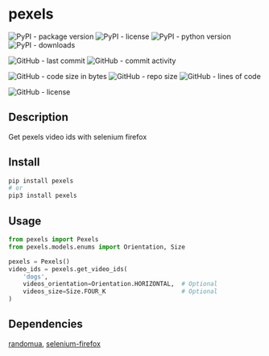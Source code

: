 # pexels

![PyPI - package version](https://img.shields.io/pypi/v/pexels?logo=pypi&style=flat-square)
![PyPI - license](https://img.shields.io/pypi/l/pexels?label=package%20license&style=flat-square)
![PyPI - python version](https://img.shields.io/pypi/pyversions/pexels?logo=pypi&style=flat-square)
![PyPI - downloads](https://img.shields.io/pypi/dm/pexels?logo=pypi&style=flat-square)

![GitHub - last commit](https://img.shields.io/github/last-commit/Zselter07/py_pexels?style=flat-square)
![GitHub - commit activity](https://img.shields.io/github/commit-activity/m/Zselter07/py_pexels?style=flat-square)

![GitHub - code size in bytes](https://img.shields.io/github/languages/code-size/Zselter07/py_pexels?style=flat-square)
![GitHub - repo size](https://img.shields.io/github/repo-size/Zselter07/py_pexels?style=flat-square)
![GitHub - lines of code](https://img.shields.io/tokei/lines/github/Zselter07/py_pexels?style=flat-square)

![GitHub - license](https://img.shields.io/github/license/Zselter07/py_pexels?label=repo%20license&style=flat-square)

## Description

Get pexels video ids with selenium firefox

## Install

~~~~bash
pip install pexels
# or
pip3 install pexels
~~~~

## Usage

~~~~python
from pexels import Pexels
from pexels.models.enums import Orientation, Size

pexels = Pexels()
video_ids = pexels.get_video_ids(
    'dogs',
    videos_orientation=Orientation.HORIZONTAL,  # Optional
    videos_size=Size.FOUR_K                     # Optional
)
~~~~

## Dependencies

[randomua](https://pypi.org/project/randomua), [selenium-firefox](https://pypi.org/project/selenium-firefox)